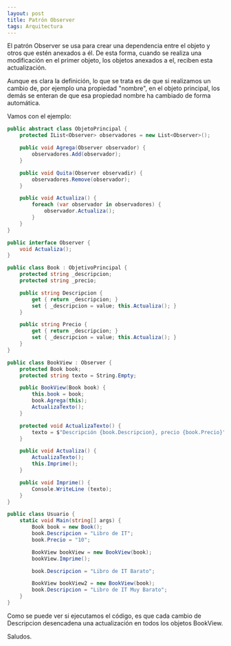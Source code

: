 ```yaml
---
layout: post
title: Patrón Observer
tags: Arquitectura
---
```


El patrón Observer se usa para crear una dependencia entre el objeto y otros que estén anexados a él. De esta forma, cuando se realiza una modificación en el primer objeto, los objetos anexados a el, reciben esta actualización.

Aunque es clara la definición, lo que se trata es de que si realizamos un cambio de, por ejemplo una propiedad  "nombre", en el objeto principal, los demás se enteran de que esa propiedad nombre ha cambiado de forma automática.

Vamos con el ejemplo:

~~~csharp
public abstract class ObjetoPrincipal {
    protected IList<Observer> observadores = new List<Observer>();

    public void Agrega(Observer observador) {
        observadores.Add(observador);
    }

    public void Quita(Observer observadir) {
        observadores.Remove(observador);
    }

    public void Actualiza() {
        foreach (var observador in observadores) {
            observador.Actualiza();
        }
    }
}

public interface Observer {
    void Actualiza();
}

public class Book : ObjetivoPrincipal {
    protected string _descripcion;
    protected string _precio;

    public string Descripcion {
        get { return _descripcion; }
        set { _descripcion = value; this.Actualiza(); }
    }

    public string Precio {
        get { return _descripcion; }
        set { _descripcion = value; this.Actualiza(); }
    }
}

public class BookView : Observer {
    protected Book book;
    protected string texto = String.Empty;

    public BookView(Book book) {
        this.book = book;
        book.Agrega(this);
        ActualizaTexto();
    }

    protected void ActualizaTexto() {
        texto = $"Descripción {book.Descripcion}, precio {book.Precio}";
    }

    public void Actualiza() {
        ActualizaTexto();
        this.Imprime();
    }

    public void Imprime() {
        Console.WriteLine (texto);
    }
}

public class Usuario {
    static void Main(string[] args) {
        Book book = new Book();
        book.Descripcion = "Libro de IT";
        book.Precio = "10";

        BookView bookView = new BookView(book);
        bookView.Imprime();

        book.Descripcion = "Libro de IT Barato";

        BookView bookView2 = new BookView(book);
        book.Descripcion = "Libro de IT Muy Barato";
    }
}
~~~

Como se puede ver si ejecutamos el código, es que cada cambio de Descripcion desencadena una actualización en todos los objetos BookView.

Saludos.